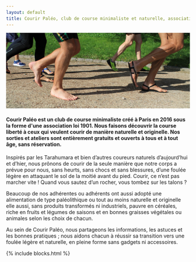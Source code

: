```yaml
---
layout: default
title: Courir Paléo, club de course minimaliste et naturelle, association à Paris
---
```

![Courir Paleo](/assets/images/CourirPaleo_course_Parc-Montsouris_foulees_1200px.jpg)
#### Courir Paléo est un club de course minimaliste créé à Paris en 2016 sous la forme d'une association loi 1901. Nous faisons découvrir la course liberté à ceux qui veulent courir de manière naturelle et originelle. Nos sorties et ateliers sont entièrement gratuits et ouverts à tous et à tout âge, sans réservation.

Inspirés par les Tarahumara et bien d’autres coureurs naturels d’aujourd’hui et d’hier, nous prônons de courir de la seule manière que notre corps a prévue pour nous, sans heurts, sans chocs et sans blessures, d’une foulée légère en attaquant le sol de la moitié avant du pied. Courir, ce n’est pas marcher vite&nbsp;! Quand vous sautez d’un rocher, vous tombez sur les talons&nbsp;?

Beaucoup de nos adhérentes ou adhérents ont aussi adopté une alimentation de type paléolithique ou tout au moins naturelle et originelle elle aussi, sans produits transformés ni industriels, pauvre en céréales, riche en fruits et légumes de saisons et en bonnes graisses végétales ou animales selon les choix de chacun.

Au sein de Courir Paléo, nous partageons les informations, les astuces et les bonnes pratiques ; nous aidons chacun à réussir sa transition vers une foulée légère et naturelle, en pleine forme sans gadgets ni accessoires.

{% include blocks.html %}
